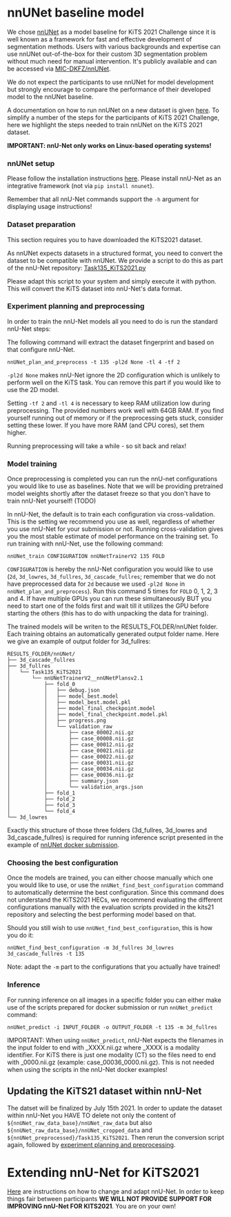 # nnUNet baseline model

We chose [nnUNet](https://www.nature.com/articles/s41592-020-01008-z) as a model baseline for KiTS 2021 Challenge since 
it is well known as a framework for fast and effective
development of segmentation methods. Users with various backgrounds and expertise can use nnUNet out-of-the-box for
their custom 3D segmentation problem without much need for manual intervention. It's publicly available and can be
accessed via [MIC-DKFZ/nnUNet](https://github.com/MIC-DKFZ/nnUNet).

We do not expect the participants to use nnUNet for model development but strongly encourage to compare the performance of
their developed model to the nnUNet baseline.

A documentation on how to run nnUNet on a new dataset is
given [here](https://github.com/MIC-DKFZ/nnUNet#how-to-run-nnu-net-on-a-new-dataset). To simplify a number of the steps
for the participants of KiTS 2021 Challenge, here we highlight the steps needed to train nnUNet on the KiTS 2021 dataset.

**IMPORTANT: nnU-Net only works on Linux-based operating systems!**

### nnUNet setup

Please follow the installation instructions [here](https://github.com/MIC-DKFZ/nnUNet#installation). Please install 
nnU-Net as an integrative framework (not via `pip install nnunet`).

Remember that all nnU-Net commands support the `-h` argument for displaying usage instructions!

### Dataset preparation

This section requires you to have downloaded the KiTS2021 dataset.

As nnUNet expects datasets in a structured format, you need to convert the dataset to be compatible with nnUNet. We
provide a script to do this as part of the nnU-Net repository: [Task135_KiTS2021.py](https://github.com/MIC-DKFZ/nnUNet/blob/master/nnunet/dataset_conversion/Task135_KiTS2021.py)

Please adapt this script to your system and simply execute it with python. This will convert the KiTS dataset into 
nnU-Net's data format.

### Experiment planning and preprocessing
In order to train the nnU-Net models all you need to do is run the standard nnU-Net steps:

The following command will extract the dataset fingerprint and based on that configure nnU-Net.
```console
nnUNet_plan_and_preprocess -t 135 -pl2d None -tl 4 -tf 2
```

`-pl2d None` makes nnU-Net ignore the 2D configuration which is unlikely to perform well on the KiTS task. You can 
remove this part if you would like to use the 2D model.

Setting `-tf 2` and `-tl 4` is necessary to keep RAM utilization low during preprocessing. The provided numbers work 
well with 64GB RAM. If you find yourself running out of memory or if the preprocessing gets stuck, consider setting 
these lower. If you have more RAM (and CPU cores), set them higher.

Running preprocessing will take a while - so sit back and relax!

### Model training
Once preprocessing is completed you can run the nnU-net configurations you would like to use as baselines. Note that 
we will be providing pretrained model weights shortly after the dataset freeze so that you don't have to train nnU-Net 
yourself! (TODO)

In nnU-Net, the default is to train each configuration via cross-validation. This is the setting we recommend you use 
as well, regardless of whether you use nnU-Net for your submission or not. Running cross-validation gives you the most 
stable estimate of model performance on the training set. To run training with nnU-Net, use the following command:

```console
nnUNet_train CONFIGURATION nnUNetTrainerV2 135 FOLD
```

`CONFIGURATION` is hereby the nnU-Net configuration you would like to use (`2d`, `3d_lowres`, `3d_fullres`, 
`3d_cascade_fullres`; remember that we do not have preprocessed data for `2d` because we used `-pl2d None` in 
`nnUNet_plan_and_preprocess`). Run this command 5 times for `FOLD` 0, 1, 2, 3 and 4. If have multiple GPUs you can run 
these simultaneously BUT you need to start one of the folds first and wait till it utilizes the GPU before starting 
the others (this has to do with unpacking the data for training).

The trained models will be writen to the RESULTS_FOLDER/nnUNet folder. Each training obtains an automatically generated
output folder name. Here we give an example of output folder for 3d_fullres:

    RESULTS_FOLDER/nnUNet/
    ├── 3d_cascade_fullres
    ├── 3d_fullres
    │   └── Task135_KiTS2021
    │       └── nnUNetTrainerV2__nnUNetPlansv2.1
    │           ├── fold_0
    │           │   ├── debug.json
    │           │   ├── model_best.model
    │           │   ├── model_best.model.pkl
    │           │   ├── model_final_checkpoint.model
    │           │   ├── model_final_checkpoint.model.pkl
    │           │   ├── progress.png
    │           │   └── validation_raw
    │           │       ├── case_00002.nii.gz
    │           │       ├── case_00008.nii.gz
    │           │       ├── case_00012.nii.gz
    │           │       ├── case_00021.nii.gz
    │           │       ├── case_00022.nii.gz
    │           │       ├── case_00031.nii.gz
    │           │       ├── case_00034.nii.gz
    │           │       ├── case_00036.nii.gz
    │           │       ├── summary.json
    │           │       └── validation_args.json
    │           ├── fold_1
    │           ├── fold_2
    │           ├── fold_3
    │           └── fold_4
    └── 3d_lowres

Exactly this structure of those three folders (3d_fullres, 3d_lowres and 3d_cascade_fullres) is required for running 
inference script presented in the example
of [nnUNet docker submission](../submission/nnUNet_submission).

### Choosing the best configuration

Once the models are trained, you can either choose manually which one you would like to use, or use the 
`nnUNet_find_best_configuration` command to automatically determine the best configuration. Since this command does not 
understand the KiTS2021 HECs, we recommend evaluating the different configurations manually with the evaluation scripts 
provided in the kits21 repository and selecting the best performing model based on that.

Should you still wish to use `nnUNet_find_best_configuration`, this is how you do it:
```console
nnUNet_find_best_configuration -m 3d_fullres 3d_lowres 3d_cascade_fullres -t 135 
```

Note: adapt the `-m` part to the configurations that you actually have trained!

### Inference

For running inference on all images in a specific folder you can either make use of the scripts
prepared for docker submission or run `nnUNet_predict` command: 
```console
nnUNet_predict -i INPUT_FOLDER -o OUTPUT_FOLDER -t 135 -m 3d_fullres 
```

IMPORTANT: When using `nnUNet_predict`, nnU-Net expects the filenames in the input folder to end with _XXXX.nii.gz 
where _XXXX is a modality 
identifier. For KiTS there is just one modality (CT) so the files need to end with _0000.nii.gz 
(example: case_00036_0000.nii.gz). This is not needed when using the scripts in the nnU-Net docker examples!

## Updating the KiTS21 dataset within nnU-Net

The datset will be finalized by July 15th 2021. In order to update the dataset within nnU-Net you HAVE TO delete not 
only the content of `${nnUNet_raw_data_base}/nnUNet_raw_data` but also `${nnUNet_raw_data_base}/nnUNet_cropped_data` 
and `${nnUNet_preprocessed}/Task135_KiTS2021`. Then rerun the conversion script again, followed by
[experiment planning and preprocessing](#experiment-planning-and-preprocessing).

# Extending nnU-Net for KiTS2021

[Here](https://github.com/MIC-DKFZ/nnUNet/blob/master/documentation/extending_nnunet.md) are instructions on how to 
change and adapt nnU-Net. In order to keep things fair between participants **WE WILL NOT PROVIDE SUPPORT FOR IMPROVING 
nnU-Net FOR KITS2021**. You are on your own! 